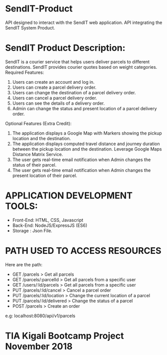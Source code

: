 # SendIT-Product

API designed to interact with the SendIT web application.
API integrating the SendIT System Product.

# SendIT Product Description:

SendIT is a courier service that helps users deliver parcels to different destinations. SendIT provides courier quotes based on weight categories.
Required Features:
1. Users can create an account and log in.
2. Users can create a parcel delivery order.
3. Users can change the destination of a parcel delivery order.
4. Users can cancel a parcel delivery order.
5. Users can see the details of a delivery order.
6. Admin can change the status and present location of a parcel delivery order.

Optional Features (Extra Credit):
1. The application displays a Google Map with Markers showing the pickup location
and the destination.
2. The application displays computed travel distance and journey duration between
the pickup location and the destination. Leverage Google Maps Distance Matrix Service.
3. The user gets real-time email notification when Admin changes the status of their parcel.
4. The user gets real-time email notification when Admin changes the present location of
their parcel.

# APPLICATION DEVELOPMENT TOOLS:
- Front-End: HTML, CSS, Javascript
- Back-End: NodeJS/ExpressJS (ES6)
- Storage : Json File.

# PATH USED TO ACCESS RESOURCES
Here are the path:
- GET /parcels > Get all parcels
- GET /parcels/:parcelId > Get all parcels from a specific user
- GET /users/:Id/parcels > Get all parcels from a specific user
- PUT /parcels/:Id/cancel > Cancel a parcel order
- PUT /parcels/:Id/location > Change the current location of a parcel
- PUT /parcels/:Id/delivered > Change the status of a parcel
- POST /parcels > Create an order

e.g: localhost:8080/api/v1/parcels


# TIA Kigali Bootcamp Project November 2018
